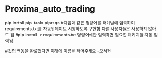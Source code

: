 # Proxima_auto_trading

pip install 
pip-tools pipreqs
#다음과 같은 명령어를 터미널에 입력하여 requirements.txt를 자동업데이트 시행하도록 구현함 다른 사용자들은 사용하지 않아도 됨 
#pip install -r requirements.txt 명령어에만 입력하면 필요한 패키지들 자동 입력됨

#깃헙 연동을 완료했다면 아래에 이름을 적어주세요
-오서현